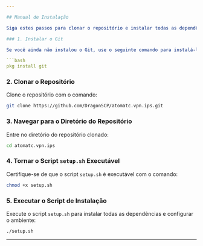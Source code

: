 ```yaml
---

## Manual de Instalação

Siga estes passos para clonar o repositório e instalar todas as dependências necessárias:

### 1. Instalar o Git

Se você ainda não instalou o Git, use o seguinte comando para instalá-lo:

```bash
pkg install git
```

### 2. Clonar o Repositório

Clone o repositório com o comando:

```bash
git clone https://github.com/DragonSCP/atomatc.vpn.ips.git
```

### 3. Navegar para o Diretório do Repositório

Entre no diretório do repositório clonado:

```bash
cd atomatc.vpn.ips
```

### 4. Tornar o Script `setup.sh` Executável

Certifique-se de que o script `setup.sh` é executável com o comando:

```bash
chmod +x setup.sh
```

### 5. Executar o Script de Instalação

Execute o script `setup.sh` para instalar todas as dependências e configurar o ambiente:

```bash
./setup.sh
```

---
```

